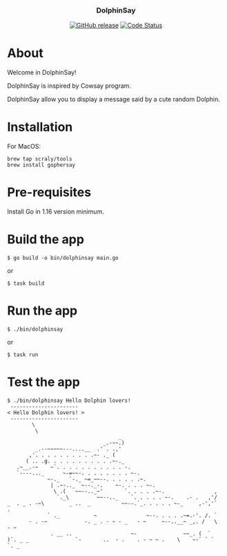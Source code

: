 <p align="center">
  <h3 align="center">DolphinSay</h3>
  <p align="center">
    <a href="https://github.com/scraly/gophersay/releases/latest"><img alt="GitHub release" src="https://img.shields.io/github/v/release/scraly/gophersay.svg?logo=github&style=flat-square"></a>
    <a href="https://goreportcard.com/report/github.com/scraly/gophersay"><img src="https://goreportcard.com/badge/github.com/scraly/gophersay" alt="Code Status" /></a>
  </p>
</p>

# About

Welcome in DolphinSay!

DolphinSay is inspired by Cowsay program.

DolphinSay allow you to display a message said by a cute random Dolphin.

# Installation

For MacOS:

```
brew tap scraly/tools
brew install gophersay
```

# Pre-requisites

Install Go in 1.16 version minimum.

# Build the app

`$ go build -o bin/dolphinsay main.go`

or

`$ task build`

# Run the app

`$ ./bin/dolphinsay`

or

`$ task run`

# Test the app

```
$ ./bin/dolphinsay Hello Dolphin lovers!
 ----------------------
< Hello Dolphin lovers! >
 ----------------------
        \
         \
                                    _
                               _.-~~.)
         _.--~~~~~---....__  .' . .,'
       ,'. . . . . . . . . .~- ._ (
      ( .. .g. . . . . . . . . . .~-._
   .~__.-~    ~`. . . . . . . . . . . -.
   `----..._      ~-=~~-. . . . . . . . ~-.
             ~-._   `-._ ~=_~~--. . . . . .~.
              | .~-.._  ~--._-.    ~-. . . . ~-.
               \ .(   ~~--.._~'       `. . . . .~-.                ,
                `._\         ~~--.._    `. . . . . ~-.    .- .   ,'/
_  . _ . -~\        _ ..  _          ~~--.`_. . . . . ~-_     ,-','`  .
             ` ._           ~                ~--. . . . .~=.-'. /. `
       - . -~            -. _ . - ~ - _   - ~     ~--..__~ _,. /   \  - ~
              . __ ..                   ~-               ~~_. (  `
)`. _ _               `-       ..  - .    . - ~ ~ .    \    ~-` ` `  `. _

```
